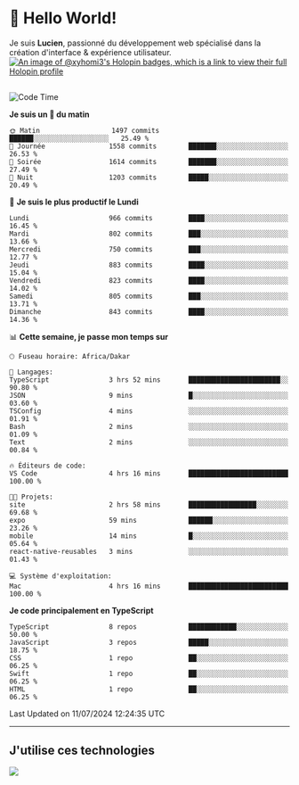 # 👋 Hello World!

Je suis **Lucien**, passionné du développement web spécialisé dans la création d'interface & expérience utilisateur.
[![An image of @xyhomi3's Holopin badges, which is a link to view their full Holopin profile](https://holopin.me/xyhomi3)](https://holopin.io/@xyhomi3)

##

<!--START_SECTION:waka-->
![Code Time](http://img.shields.io/badge/Code%20Time-1%2C503%20hrs%2059%20mins-blue)

**Je suis un 🐤 du matin** 

```text
🌞 Matin                  1497 commits        ██████░░░░░░░░░░░░░░░░░░░   25.49 % 
🌆 Journée                1558 commits        ███████░░░░░░░░░░░░░░░░░░   26.53 % 
🌃 Soirée                 1614 commits        ███████░░░░░░░░░░░░░░░░░░   27.49 % 
🌙 Nuit                   1203 commits        █████░░░░░░░░░░░░░░░░░░░░   20.49 % 
```
📅 **Je suis le plus productif le Lundi** 

```text
Lundi                    966 commits         ████░░░░░░░░░░░░░░░░░░░░░   16.45 % 
Mardi                    802 commits         ███░░░░░░░░░░░░░░░░░░░░░░   13.66 % 
Mercredi                 750 commits         ███░░░░░░░░░░░░░░░░░░░░░░   12.77 % 
Jeudi                    883 commits         ████░░░░░░░░░░░░░░░░░░░░░   15.04 % 
Vendredi                 823 commits         ████░░░░░░░░░░░░░░░░░░░░░   14.02 % 
Samedi                   805 commits         ███░░░░░░░░░░░░░░░░░░░░░░   13.71 % 
Dimanche                 843 commits         ████░░░░░░░░░░░░░░░░░░░░░   14.36 % 
```


📊 **Cette semaine, je passe mon temps sur** 

```text
🕑︎ Fuseau horaire: Africa/Dakar

💬 Langages: 
TypeScript               3 hrs 52 mins       ███████████████████████░░   90.80 % 
JSON                     9 mins              █░░░░░░░░░░░░░░░░░░░░░░░░   03.60 % 
TSConfig                 4 mins              ░░░░░░░░░░░░░░░░░░░░░░░░░   01.91 % 
Bash                     2 mins              ░░░░░░░░░░░░░░░░░░░░░░░░░   01.09 % 
Text                     2 mins              ░░░░░░░░░░░░░░░░░░░░░░░░░   00.84 % 

🔥 Éditeurs de code: 
VS Code                  4 hrs 16 mins       █████████████████████████   100.00 % 

🐱‍💻 Projets: 
site                     2 hrs 58 mins       █████████████████░░░░░░░░   69.68 % 
expo                     59 mins             ██████░░░░░░░░░░░░░░░░░░░   23.26 % 
mobile                   14 mins             █░░░░░░░░░░░░░░░░░░░░░░░░   05.64 % 
react-native-reusables   3 mins              ░░░░░░░░░░░░░░░░░░░░░░░░░   01.43 % 

💻 Système d'exploitation: 
Mac                      4 hrs 16 mins       █████████████████████████   100.00 % 
```

**Je code principalement en TypeScript** 

```text
TypeScript               8 repos             ████████████░░░░░░░░░░░░░   50.00 % 
JavaScript               3 repos             █████░░░░░░░░░░░░░░░░░░░░   18.75 % 
CSS                      1 repo              ██░░░░░░░░░░░░░░░░░░░░░░░   06.25 % 
Swift                    1 repo              ██░░░░░░░░░░░░░░░░░░░░░░░   06.25 % 
HTML                     1 repo              ██░░░░░░░░░░░░░░░░░░░░░░░   06.25 % 
```




 Last Updated on 11/07/2024 12:24:35 UTC
<!--END_SECTION:waka-->
---

## J'utilise ces technologies

<p align="left">
  <a href="https://skillicons.dev">
    <img src="https://skillicons.dev/icons?i=ts,js,md,scss,tailwind,react,docker,express,astro,vite,nextjs,vercel,figma,ableton" />
  </a>
</p>

